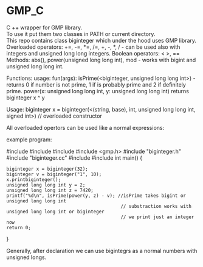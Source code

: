 # GMP_C
C ++ wrapper for GMP library.    
To use it put them two classes in PATH or current directory.   
This repo contains class biginteger which under the hood uses GMP library.
Overloaded operators: +=, -=, *=, /=, +, -, *, / - can be used also with integers and unsigned long long integers.
Boolean operators: < >, ==
Methods: abs(), power(unsigned long long int), mod - works with bigint and unsigned long long int.

Functions: usage: fun(args):
isPrime(<biginteger, unsigned long long int>)  - returns 0 if number is not prime, 1 if is probably prime and 2 if definitely prime.
power(x: unsigned long long int, y: unsigned long long int) returns biginteger x ^ y

Usage:
biginteger x = biginteger(<(string, base), int, unsigned long long int, signed int>) // overloaded constructor

All overloaded opertors can be used like a normal expressions:

example program:


#include <cstdlib>
#include <iostream>
#include <tuple>
#include <gmp.h>
#include "biginteger.h"
#include "biginteger.cc"
#include <algorithm>
#include <string>
int main() {
	
	
	biginteger x = biginteger(32);
	biginteger v = biginteger("1", 10);
	x.printbiginteger();
	unsigned long long int y = 2;
	unsigned long long int z = 7420;
	printf("%d\n", isPrime(power(y, z) - v); //isPrime takes bigint or unsigned long long int
	                                          // substraction works with unsigned long long int or biginteger
	                                          // we print just an integer now
	return 0;
}


Generally, after declaration we can use bigintegrs as a normal numbers with unsigned longs.
